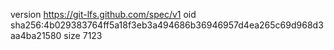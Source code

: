 version https://git-lfs.github.com/spec/v1
oid sha256:4b029383764ff5a18f3eb3a494686b36946957d4ea265c69d968d3aa4ba21580
size 7123
